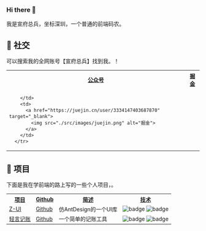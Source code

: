 ### Hi there 👋
我是宣府总兵，坐标深圳，一个普通的前端码农。

🙌 社交
---

可以搜索我的全网账号【宣府总兵】找到我。！

 <table>
      <!--      表头-->
      <tr>
        <th><a href="#" target="_blank">公众号</a></th>
        <th><a href="#" target="_blank">掘金</a></th>
      </tr>
      <!--      具体内容-->
      <tr>
        <td>
        
        </td>
        <td>
          <a href="https://juejin.cn/user/3334147403687870" target="_blank">
            <img src="./src/images/juejin.png" alt="掘金">
          </a>
        </td>
      </tr>

</table>

💼 项目
---

下面是我在学前端的路上写的一些个人项目，。

 <table>
      <!--      表头-->
      <tr>
        <th><a href="#" target="_blank">项目</a></th>
        <th><a href="#" target="_blank">Github</a></th>
        <th><a href="#" target="_blank">简述</a></th>
        <th><a href="#" target="_blank">技术</a></th>
      </tr>
      <!--      具体内容-->
      <tr>
        <td><a href="https://ymingf.github.io/Yan-UI-Deploy/index.html#/" target="_blank">Z-UI</a></td>
        <td><a href="https://github.com/YMingF/Yan-Ui" target="_blank">Github</a></td>
        <td>仿AntDesign的一个UI库</td>
        <td>
         <img src="https://img.shields.io/badge/Vue.js-35495E?style=flat-square&amp;logo=vue.js&amp;logoColor=4FC08" alt="badge">
         <img src="https://img.shields.io/badge/Sass-CC6699?style=flat-square&amp;logo=sass&amp;logoColor=white" alt="badge">
        </td>
      </tr>
     <tr>
        <td><a href="https://ymingf.github.io/money-website/#/money" target="_blank">轻言记账</a></td>
        <td><a href="https://github.com/YMingF/Vue-money-1" target="_blank">Github</a></td>
        <td>一个简单的记账工具</td>
        <td>
         <img src="https://img.shields.io/badge/Vue.js-35495E?style=flat-square&amp;logo=vue.js&amp;logoColor=4FC08" alt="badge">
         <img src="https://img.shields.io/badge/Sass-CC6699?style=flat-square&amp;logo=sass&amp;logoColor=white" alt="badge">
        </td>
      </tr>
</table>
